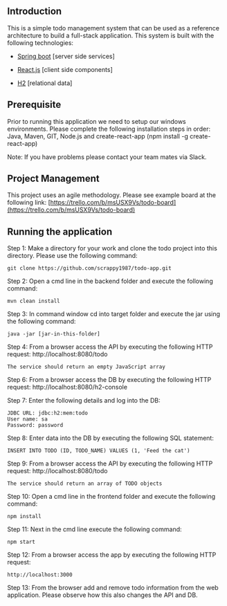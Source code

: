 
Introduction 
-----------
This is a simple todo management system that can be used as a reference architecture to build a full-stack application. This system is built with the following technologies:

-   [Spring boot](https://spring.io/projects/spring-boot) [server side services]

-   [React.js](https://reactjs.org/) [client side components]

-   [H2](https://www.h2database.com) [relational data]

Prerequisite
-----
Prior to running this application we need to setup our windows environments. Please complete the following installation steps in order: Java, Maven, GIT, Node.js and create-react-app (npm install -g create-react-app)

Note: If you have problems please contact your team mates via Slack.

Project Management
---------------
This project uses an agile methodology. Please see example board at the following link: [https://trello.com/b/msUSX9Vs/todo-board](https://trello.com/b/msUSX9Vs/todo-board)

Running the application
-----
Step 1:
Make a directory for your work and clone the todo project into this directory. Please use the following command:
```
git clone https://github.com/scrappy1987/todo-app.git
```
Step 2:
Open a cmd line in the backend folder and execute the following command:
```
mvn clean install
```
Step 3:
In command window cd into target folder and execute the jar using the following command:
```
java -jar [jar-in-this-folder]
```
Step 4:
From a browser access the API by executing the following HTTP request:
http://localhost:8080/todo
```
The service should return an empty JavaScript array 
```
Step 6:
From a browser access the DB by executing the following HTTP request:
http://localhost:8080/h2-console

Step 7:
Enter the following details and log into the DB:
```
JDBC URL: jdbc:h2:mem:todo
User name: sa
Password: password
```
Step 8:
Enter data into the DB by executing the following SQL statement:
```
INSERT INTO TODO (ID, TODO_NAME) VALUES (1, 'Feed the cat')
```
Step 9:
From a browser access the API by executing the following HTTP request:
http://localhost:8080/todo
```
The service should return an array of TODO objects
```
Step 10:
Open a cmd line in the frontend folder and execute the following command:
```
npm install
```
Step 11:
Next in the cmd line execute the following command:
```
npm start
```
Step 12:
From a browser access the app by executing the following HTTP request:
```
http://localhost:3000
```
Step 13:
From the browser add and remove todo information from the web application. Please observe how this also changes the API and DB.
